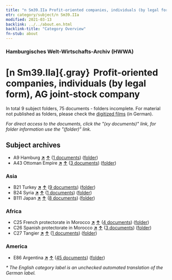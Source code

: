 ```yaml
---
title: "n Sm39.IIa Profit-oriented companies, individuals (by legal form), AG joint-stock company"
etr: category/subject/n Sm39.IIa
modified: 2021-03-13
backlink: ../../about.en.html
backlink-title: "Category Overview"
fn-stub: about
---
```


### Hamburgisches Welt-Wirtschafts-Archiv (HWWA)
# [n Sm39.IIa]{.gray}&#8201; Profit-oriented companies, individuals (by legal form), AG joint-stock company&#160; 





In total 9 subject folders, 75 documents - folders incomplete.
For material not published as folders, please check the [digitized films](/film/h1_sh) (in German).

_For direct access to the documents, click the "(xy documents)" link, for folder information use the "(folder)" link._

## Subject archives


- A9 Hamburg [**&nearr;**](../../../geo/i/140905/about.en.html "Hamburg (all folders)") [**&uarr;**](../../../geo/about.en.html#A9 "Country category system") (<a href="https://pm20.zbw.eu/dfgview/sh/140905,145841" title="about: Hamburg : Profit-oriented companies, individuals (by legal form), AG joint-stock company" target="_blank">1 documents</a>) ([folder](http://purl.org/pressemappe20/folder/sh/140905,145841))
- A43 Ottoman Empire [**&nearr;**](../../../geo/i/141034/about.en.html "Ottoman Empire (all folders)") [**&uarr;**](../../../geo/about.en.html#A43 "Country category system") (<a href="https://pm20.zbw.eu/dfgview/sh/141034,145841" title="about: Ottoman Empire : Profit-oriented companies, individuals (by legal form), AG joint-stock company" target="_blank">3 documents</a>) ([folder](http://purl.org/pressemappe20/folder/sh/141034,145841))

### Asia

- B21 Turkey [**&nearr;**](../../../geo/i/141111/about.en.html "Turkey (all folders)") [**&uarr;**](../../../geo/about.en.html#B21 "Country category system") (<a href="https://pm20.zbw.eu/dfgview/sh/141111,145841" title="about: Turkey : Profit-oriented companies, individuals (by legal form), AG joint-stock company" target="_blank">9 documents</a>) ([folder](http://purl.org/pressemappe20/folder/sh/141111,145841))
- B24 Syria [**&nearr;**](../../../geo/i/141114/about.en.html "Syria (all folders)") [**&uarr;**](../../../geo/about.en.html#B24 "Country category system") (<a href="https://pm20.zbw.eu/dfgview/sh/141114,145841" title="about: Syria : Profit-oriented companies, individuals (by legal form), AG joint-stock company" target="_blank">1 documents</a>) ([folder](http://purl.org/pressemappe20/folder/sh/141114,145841))
- B111 Japan [**&nearr;**](../../../geo/i/141272/about.en.html "Japan (all folders)") [**&uarr;**](../../../geo/about.en.html#B111 "Country category system") (<a href="https://pm20.zbw.eu/dfgview/sh/141272,145841" title="about: Japan : Profit-oriented companies, individuals (by legal form), AG joint-stock company" target="_blank">8 documents</a>) ([folder](http://purl.org/pressemappe20/folder/sh/141272,145841))

### Africa

- C25 French protectorate in Morocco [**&nearr;**](../../../geo/i/141358/about.en.html "French protectorate in Morocco (all folders)") [**&uarr;**](../../../geo/about.en.html#C25 "Country category system") (<a href="https://pm20.zbw.eu/dfgview/sh/141358,145841" title="about: French protectorate in Morocco : Profit-oriented companies, individuals (by legal form), AG joint-stock company" target="_blank">4 documents</a>) ([folder](http://purl.org/pressemappe20/folder/sh/141358,145841))
- C26 Spanish protectorate in Morocco [**&nearr;**](../../../geo/i/141359/about.en.html "Spanish protectorate in Morocco (all folders)") [**&uarr;**](../../../geo/about.en.html#C26 "Country category system") (<a href="https://pm20.zbw.eu/dfgview/sh/141359,145841" title="about: Spanish protectorate in Morocco : Profit-oriented companies, individuals (by legal form), AG joint-stock company" target="_blank">3 documents</a>) ([folder](http://purl.org/pressemappe20/folder/sh/141359,145841))
- C27 Tangier [**&nearr;**](../../../geo/i/141360/about.en.html "Tangier (all folders)") [**&uarr;**](../../../geo/about.en.html#C27 "Country category system") (<a href="https://pm20.zbw.eu/dfgview/sh/141360,145841" title="about: Tangier : Profit-oriented companies, individuals (by legal form), AG joint-stock company" target="_blank">1 documents</a>) ([folder](http://purl.org/pressemappe20/folder/sh/141360,145841))

### America

- E86 Argentina [**&nearr;**](../../../geo/i/141692/about.en.html "Argentina (all folders)") [**&uarr;**](../../../geo/about.en.html#E86 "Country category system") (<a href="https://pm20.zbw.eu/dfgview/sh/141692,145841" title="about: Argentina : Profit-oriented companies, individuals (by legal form), AG joint-stock company" target="_blank">45 documents</a>) ([folder](http://purl.org/pressemappe20/folder/sh/141692,145841))


_* The English category label is an unchecked automated translation of the German label._

